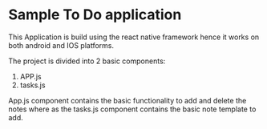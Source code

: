 # Sample To Do application 
This Application is build using the react native framework hence it works on both android and IOS platforms.

The project is divided into 2 basic components:
1. APP.js
2. tasks.js

App.js component contains the basic functionality to add and delete the notes where as the tasks.js component contains the basic note template to add.
